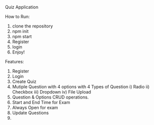 Quiz Application

How to Run:

1. clone the repository
2. npm init
3. npm start
4. Register
5. login
6. Enjoy!

Features:

1. Register
2. Login
3. Create Quiz
4. Mutiple Question with 4 options with 4 Types of Question
   i) Radio
   ii) Checkbox
   iii) Dropdown
   iv) File Upload
5. Question & Options CRUD operations.
6. Start and End Time for Exam
7. Always Open for exam
8. Update Questions
9.
